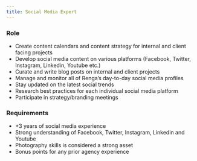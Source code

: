 ```yaml
---
title: Social Media Expert
---
```


### Role

- Create content calendars and content strategy for internal and client facing projects
- Develop social media content on various platforms (Facebook, Twitter, Instagram, Linkedin, Youtube etc.)
- Curate and write blog posts on internal and client projects
- Manage and monitor all of Renga’s day-to-day social media profiles
- Stay updated on the latest social trends
- Research best practices for each individual social media platform
- Participate in strategy/branding meetings

### Requirements

- +3 years of social media experience
- Strong understanding of Facebook, Twitter, Instagram, Linkedin and Youtube
- Photography skills is considered a strong asset
- Bonus points for any prior agency experience
